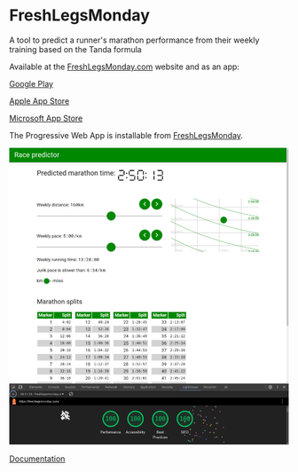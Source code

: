 # FreshLegsMonday
A tool to predict a runner's marathon performance from their weekly training based on the Tanda formula

Available at the [FreshLegsMonday.com](https://FreshLegsMonday.com) website and as an app:

[Google Play](https://play.google.com/store/apps/details?id=com.freshlegsmonday.twa "Link to FreshLegsMonday on Google Play")

[Apple App Store](https://apps.apple.com/sa/app/freshlegsmonday/id6479964123 "Link to FreshLegsMonday on the Apple App Store")

[Microsoft App Store](https://apps.microsoft.com/detail/9ppbnzgk4rxw "Link to FreshLegsMonday on the Microsoft App Store")

The Progressive Web App is installable from [FreshLegsMonday](https://freshlegsmonday.com).

![Lighthouse screenshot](doc/Archive/Lighthouse%20desktop%20report%202024-10-10.png)

[Documentation](doc)
